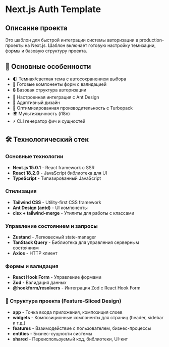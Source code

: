# Next.js Auth Template

## Описание проекта

Это шаблон для быстрой интеграции системы авторизации в production-проекты на Next.js. Шаблон включает готовую настройку темизации, формы и базовую структуру проекта.

## 🎯 Основные особенности

- 🌓 Темная/светлая тема с автосохранением выбора
- 📝 Готовые компоненты форм с валидацией
- 🔒 Базовая структура авторизации
- 🎨 Настроенная интеграция с Ant Design
- 📱 Адаптивный дизайн
- 🚀 Оптимизированная производительность с Turbopack
- 🌍 Мультиязычность (i18n)
- ⚡ CLI генератор фич и сущностей

## 🛠️ Технологический стек

### Основные технологии

- **Next.js 15.0.1** - React framework с SSR
- **React 18.2.0** - JavaScript библиотека для UI
- **TypeScript** - Типизированный JavaScript

### Стилизация

- **Tailwind CSS** - Utility-first CSS framework
- **Ant Design (antd)** - UI компоненты
- **clsx + tailwind-merge** - Утилиты для работы с классами

### Управление состоянием и запросы

- **Zustand** - Легковесный state-manager
- **TanStack Query** - Библиотека для управления серверным состоянием
- **Axios** - HTTP клиент

### Формы и валидация

- **React Hook Form** - Управление формами
- **Zod** - Валидация данных
- **@hookform/resolvers** - Интеграция Zod с React Hook Form

### 📂 Структура проекта (Feature-Sliced Design)

- **app** - Точка входа приложения, композиция слоев
- **widgets** - Композиционные компоненты для страниц (header, sidebar и т.д.)
- **features** - Взаимодействие с пользователем, бизнес-процессы
- **entities** - Бизнес-сущности системы
- **shared** - Переиспользуемый код, библиотеки, UI-кит
